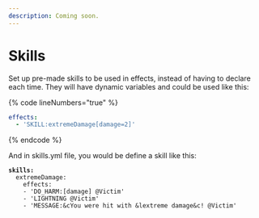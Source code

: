 ```yaml
---
description: Coming soon.
---
```


# Skills

Set up pre-made skills to be used in effects, instead of having to declare each time. They will have dynamic variables and could be used like this: &#x20;

{% code lineNumbers="true" %}
```yaml
effects:
  - 'SKILL:extremeDamage[damage=2]'
```
{% endcode %}

And in skills.yml file, you would be define a skill like this:

<pre class="language-yaml" data-overflow="wrap" data-line-numbers><code class="lang-yaml"><strong>skills:
</strong>  extremeDamage:
    effects:
    - 'DO_HARM:[damage] @Victim'
    - 'LIGHTNING @Victim'
    - 'MESSAGE:&#x26;cYou were hit with &#x26;lextreme damage&#x26;c! @Victim'
</code></pre>
